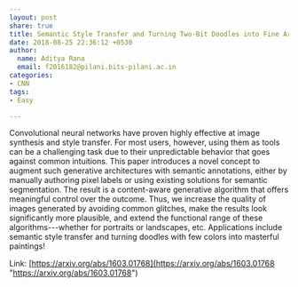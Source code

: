 ```yaml
---
layout: post
share: true
title: Semantic Style Transfer and Turning Two-Bit Doodles into Fine Artworks
date: 2018-08-25 22:36:12 +0530
author:
  name: Aditya Rana
  email: f2016182@pilani.bits-pilani.ac.in
categories:
- CNN
tags:
- Easy

---
```

Convolutional neural networks  have proven highly effective at image synthesis and style transfer. For most users, however, using them as tools can be a challenging task due to their unpredictable behavior that goes against common intuitions. This paper introduces a novel concept to augment such generative architectures with semantic annotations, either by manually authoring pixel labels or using existing solutions for semantic segmentation. The result is a content-aware generative algorithm that offers meaningful control over the outcome. Thus, we increase the quality of images generated by avoiding common glitches, make the results look significantly more plausible, and extend the functional range of these algorithms---whether for portraits or landscapes, etc. Applications include semantic style transfer and turning doodles with few colors into masterful paintings!  

Link: [https://arxiv.org/abs/1603.01768](https://arxiv.org/abs/1603.01768 "https://arxiv.org/abs/1603.01768")